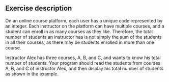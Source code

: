 ## Exercise description

On an online course platform, each user has a unique code represented by an integer. Each instructor on the platform can have multiple courses, and a student can enroll in as many courses as they like. Therefore, the total number of students an instructor has is not simply the sum of the students in all their courses, as there may be students enrolled in more than one course.

Instructor Alex has three courses, A, B, and C, and wants to know his total number of students. Your program should read the students from courses A, B, and C of instructor Alex, and then display his total number of students as shown in the example.